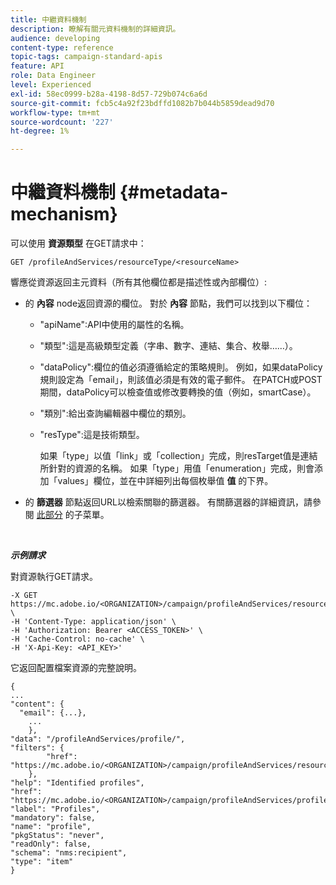 ```yaml
---
title: 中繼資料機制
description: 瞭解有關元資料機制的詳細資訊。
audience: developing
content-type: reference
topic-tags: campaign-standard-apis
feature: API
role: Data Engineer
level: Experienced
exl-id: 58ec0999-b28a-4198-8d57-729b074c6a6d
source-git-commit: fcb5c4a92f23bdffd1082b7b044b5859dead9d70
workflow-type: tm+mt
source-wordcount: '227'
ht-degree: 1%

---
```


# 中繼資料機制 {#metadata-mechanism}

可以使用 **資源類型** 在GET請求中：

`GET /profileAndServices/resourceType/<resourceName>`

響應從資源返回主元資料（所有其他欄位都是描述性或內部欄位）:

* 的 **內容** node返回資源的欄位。 對於 **內容** 節點，我們可以找到以下欄位：

   * &quot;apiName&quot;:API中使用的屬性的名稱。
   * &quot;類型&quot;:這是高級類型定義（字串、數字、連結、集合、枚舉……）。
   * &quot;dataPolicy&quot;:欄位的值必須遵循給定的策略規則。 例如，如果dataPolicy規則設定為「email」，則該值必須是有效的電子郵件。 在PATCH或POST期間，dataPolicy可以檢查值或修改要轉換的值（例如，smartCase）。
   * &quot;類別&quot;:給出查詢編輯器中欄位的類別。
   * &quot;resType&quot;:這是技術類型。

      如果「type」以值「link」或「collection」完成，則resTarget值是連結所針對的資源的名稱。
如果「type」用值「enumeration」完成，則會添加「values」欄位，並在中詳細列出每個枚舉值 **值** 的下界。

* 的 **篩選器** 節點返回URL以檢索關聯的篩選器。 有關篩選器的詳細資訊，請參閱 [此部分](../../api/using/filtering.md) 的子菜單。

<!-- créer une section au même niveau sur les liens -->
<!-- dans l'exemple: birthdate, email +  mettre 2 liens : un de type 1-1 , 1-N
si on prend l'exemple de l'org unit, on aura un bon exemple lien -->
<!-- plus reparler du node Data -->

<br/>

***示例請求***

對資源執行GET請求。

```
-X GET https://mc.adobe.io/<ORGANIZATION>/campaign/profileAndServices/resourceType/profile \
-H 'Content-Type: application/json' \
-H 'Authorization: Bearer <ACCESS_TOKEN>' \
-H 'Cache-Control: no-cache' \
-H 'X-Api-Key: <API_KEY>'
```

它返回配置檔案資源的完整說明。

```
{
...
"content": {
  "email": {...},
    ...
    },
"data": "/profileAndServices/profile/",
"filters": {
        "href": "https://mc.adobe.io/<ORGANIZATION>/campaign/profileAndServices/resourceType/<PKEY>"
    },
"help": "Identified profiles",
"href": "https://mc.adobe.io/<ORGANIZATION>/campaign/profileAndServices/profile/metadata",
"label": "Profiles",
"mandatory": false,
"name": "profile",
"pkgStatus": "never",
"readOnly": false,
"schema": "nms:recipient",
"type": "item"
}
```
